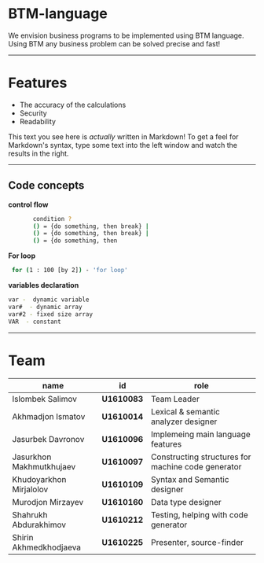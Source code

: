 # BTM-language

We envision business programs to be implemented using BTM language.
Using BTM any business problem can be solved precise and fast!

---

# Features

  - The accuracy of the calculations
  - Security
  - Readability


This text you see here is *actually* written in Markdown! To get a feel for Markdown's syntax, type some text into the left window and watch the results in the right.

---
## Code concepts
 **control flow**
 ```sh
        condition ? 
		() = {do something, then break} |
		() = {do something, then break} | 
		() = {do something, then 
```
 **For loop**
 ```sh
  for (1 : 100 [by 2]) - 'for loop'
 ```
 
 **variables declaration**
 ```sh
var -  dynamic variable
var#  - dynamic array
var#2 - fixed size array
VAR  - constant
 ```
---
# Team

| name | id | role |
| ---- | -- | ---- |
| Islombek Salimov | **U1610083** | Team Leader
| Akhmadjon Ismatov | **U1610014** | Lexical & semantic analyzer designer
| Jasurbek Davronov  | **U1610096** | Implemeing main language features
| Jasurkhon Makhmutkhujaev | **U1610097** | Constructing structures for machine code generator
| Khudoyarkhon Mirjalolov | **U1610109** | Syntax and Semantic designer
| Murodjon Mirzayev | **U1610160** | Data type designer
| Shahrukh Abdurakhimov | **U1610212** | Testing, helping with code generator
| Shirin Akhmedkhodjaeva | **U1610225** | Presenter, source-finder
